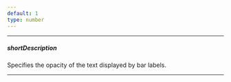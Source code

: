 ```yaml
---
default: 1
type: number
---
```

---
##### shortDescription
Specifies the opacity of the text displayed by bar labels.

---
